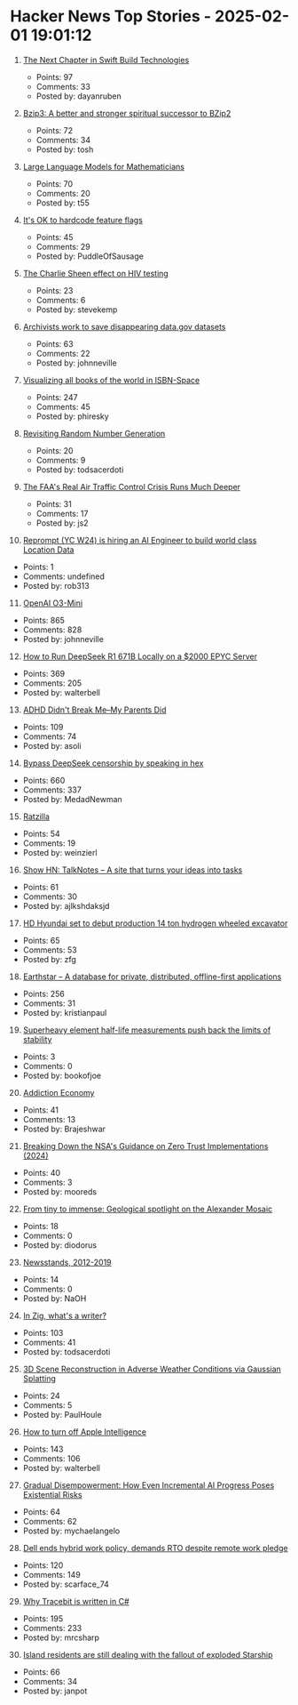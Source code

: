# Hacker News Top Stories - 2025-02-01 19:01:12

1. [The Next Chapter in Swift Build Technologies](https://www.swift.org/blog/the-next-chapter-in-swift-build-technologies/)
   - Points: 97
   - Comments: 33
   - Posted by: dayanruben

2. [Bzip3: A better and stronger spiritual successor to BZip2](https://github.com/kspalaiologos/bzip3)
   - Points: 72
   - Comments: 34
   - Posted by: tosh

3. [Large Language Models for Mathematicians](https://arxiv.org/abs/2312.04556)
   - Points: 70
   - Comments: 20
   - Posted by: t55

4. [It's OK to hardcode feature flags](https://code.mendhak.com/hardcode-feature-flags/)
   - Points: 45
   - Comments: 29
   - Posted by: PuddleOfSausage

5. [The Charlie Sheen effect on HIV testing](https://www.sciencedaily.com/releases/2017/05/170518083045.htm)
   - Points: 23
   - Comments: 6
   - Posted by: stevekemp

6. [Archivists work to save disappearing data.gov datasets](https://www.404media.co/archivists-work-to-identify-and-save-the-thousands-of-datasets-disappearing-from-data-gov/)
   - Points: 63
   - Comments: 22
   - Posted by: johnneville

7. [Visualizing all books of the world in ISBN-Space](https://phiresky.github.io/blog/2025/visualizing-all-books-in-isbn-space/)
   - Points: 247
   - Comments: 45
   - Posted by: phiresky

8. [Revisiting Random Number Generation](https://swlody.dev/Posts/Revisiting-random-number-generation)
   - Points: 20
   - Comments: 9
   - Posted by: todsacerdoti

9. [The FAA's Real Air Traffic Control Crisis Runs Much Deeper](https://viewfromthewing.com/collision-on-final-approach-sparks-dei-blame-game-the-faas-real-air-traffic-control-crisis-runs-much-deeper/)
   - Points: 31
   - Comments: 17
   - Posted by: js2

10. [Reprompt (YC W24) is hiring an AI Engineer to build world class Location Data](https://www.ycombinator.com/companies/reprompt/jobs/YfQBWDH-founding-engineer)
   - Points: 1
   - Comments: undefined
   - Posted by: rob313

11. [OpenAI O3-Mini](https://openai.com/index/openai-o3-mini/)
   - Points: 865
   - Comments: 828
   - Posted by: johnneville

12. [How to Run DeepSeek R1 671B Locally on a $2000 EPYC Server](https://digitalspaceport.com/how-to-run-deepseek-r1-671b-fully-locally-on-2000-epyc-rig/)
   - Points: 369
   - Comments: 205
   - Posted by: walterbell

13. [ADHD Didn't Break Me–My Parents Did](https://claimingattention.substack.com/p/adhd-did-not-break-me-my-parents-did)
   - Points: 109
   - Comments: 74
   - Posted by: asoli

14. [Bypass DeepSeek censorship by speaking in hex](https://substack.com/home/post/p-156004330)
   - Points: 660
   - Comments: 337
   - Posted by: MedadNewman

15. [Ratzilla](https://orhun.dev/ratzilla/demo/)
   - Points: 54
   - Comments: 19
   - Posted by: weinzierl

16. [Show HN: TalkNotes – A site that turns your ideas into tasks](https://www.talknotes.tech/)
   - Points: 61
   - Comments: 30
   - Posted by: ajlkshdaksjd

17. [HD Hyundai set to debut production 14 ton hydrogen wheeled excavator](https://electrek.co/2025/01/27/hd-hyundai-set-to-debut-production-14-ton-hydrogen-wheeled-excavator/)
   - Points: 65
   - Comments: 53
   - Posted by: zfg

18. [Earthstar – A database for private, distributed, offline-first applications](https://earthstar-project.org/)
   - Points: 256
   - Comments: 31
   - Posted by: kristianpaul

19. [Superheavy element half-life measurements push back the limits of stability](https://www.chemistryworld.com/news/superheavy-element-half-life-measurements-push-back-the-limits-of-stability/4020843.article)
   - Points: 3
   - Comments: 0
   - Posted by: bookofjoe

20. [Addiction Economy](https://www.profgalloway.com/addiction-economy/)
   - Points: 41
   - Comments: 13
   - Posted by: Brajeshwar

21. [Breaking Down the NSA's Guidance on Zero Trust Implementations (2024)](https://blog.aquia.us/blog/2024-06-04-NSA-zt/)
   - Points: 40
   - Comments: 3
   - Posted by: mooreds

22. [From tiny to immense: Geological spotlight on the Alexander Mosaic](https://journals.plos.org/plosone/article?id=10.1371/journal.pone.0315188)
   - Points: 18
   - Comments: 0
   - Posted by: diodorus

23. [Newsstands, 2012-2019](https://www.trevortraynor.com/newsstands)
   - Points: 14
   - Comments: 0
   - Posted by: NaOH

24. [In Zig, what's a writer?](https://www.openmymind.net/In-Zig-Whats-a-Writer/)
   - Points: 103
   - Comments: 41
   - Posted by: todsacerdoti

25. [3D Scene Reconstruction in Adverse Weather Conditions via Gaussian Splatting](https://arxiv.org/abs/2412.18862)
   - Points: 24
   - Comments: 5
   - Posted by: PaulHoule

26. [How to turn off Apple Intelligence](https://www.asurion.com/connect/tech-tips/turn-off-apple-intelligence/)
   - Points: 143
   - Comments: 106
   - Posted by: walterbell

27. [Gradual Disempowerment: How Even Incremental AI Progress Poses Existential Risks](https://arxiv.org/abs/2501.16946)
   - Points: 64
   - Comments: 62
   - Posted by: mychaelangelo

28. [Dell ends hybrid work policy, demands RTO despite remote work pledge](https://www.theregister.com/2025/01/31/dell_ends_hybrid_work_policy/)
   - Points: 120
   - Comments: 149
   - Posted by: scarface_74

29. [Why Tracebit is written in C#](https://tracebit.com/blog/why-tracebit-is-written-in-c-sharp)
   - Points: 195
   - Comments: 233
   - Posted by: mrcsharp

30. [Island residents are still dealing with the fallout of exploded Starship](https://www.cnn.com/2025/01/30/science/spacex-starship-explosion-debris-turks-caicos/index.html)
   - Points: 66
   - Comments: 34
   - Posted by: janpot

